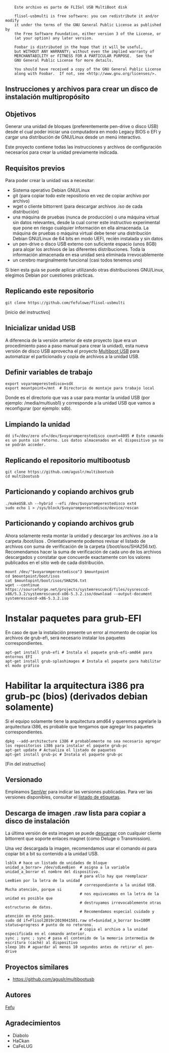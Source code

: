 ```
    Este archivo es parte de FLISol USB MultiBoot disk

    flisol-usbmulti is free software: you can redistribute it and/or modify
    it under the terms of the GNU General Public License as published by
    the Free Software Foundation, either version 3 of the License, or
    (at your option) any later version.

    Foobar is distributed in the hope that it will be useful,
    but WITHOUT ANY WARRANTY; without even the implied warranty of
    MERCHANTABILITY or FITNESS FOR A PARTICULAR PURPOSE.  See the
    GNU General Public License for more details.

    You should have received a copy of the GNU General Public License
    along with Foobar.  If not, see <http://www.gnu.org/licenses/>.
```

## Instrucciones y archivos para crear un disco de instalación multipropósito

## Objetivos
Generar una unidad de bloques (preferentemente pen-drive o disco USB) desde el cual poder iniciar una computadora en modo Legacy BIOS o EFI y cargar una distribución de GNU/Linux desde un menú interactivo.

Este proyecto contiene todas las instrucciones y archivos de configuración necesarios para crear la unidad previamente indicada.

## Requisitos previos
Para poder crear la unidad vas a necesitar:
 * Sistema operativo Debian GNU/Linux
 * git (para copiar todo este repositorio en vez de copiar archivo por archivo)
 * wget o cliente bittorrent (para descargar archivos .iso de cada distribución)
 * una máquina de pruebas (nunca de producción) o una máquina virtual sin datos relevantes, desde la cual correr este instructivo experimental que pone en riesgo cualquier información en ella almacenada. La máquina de pruebas o máquina virtual debe tener una distribución Debian GNU/Linux de 64 bits en modo UEFI, recién instalada y sin datos
 * un pen-drive o disco USB externo con suficiente espacio (unos 8GB) para alojar los archivos de las diferentes distribuciones. Toda la información almacenada en esa unidad será eliminada irrevocablemente
 * un cerebro marginalmente funcional (casi todos tenemos uno)

Si bien esta guía se puede aplicar utilizando otras distribuciones GNU/Linux, elegimos Debian por cuestiones prácticas.

## Replicando este repositorio
```
git clone https://github.com/fefulowe/flisol-usbmulti
```

[inicio del instructivo]
## Inicializar unidad USB
A diferencia de la versión anterior de este proyecto (que era un procedimiento paso a paso manual para crear la unidad), esta nueva versión de disco USB aprovecha el proyecto [Multiboot USB](https://mbusb.aguslr.com/install.html) para automatizar el particionado y copia de archivos a la unidad USB.

##  Definir variables de trabajo
```
export voyaromperestedisco=sdX
export mountpoint=/mnt	# Directorio de montaje para trabajo local
```
Donde <mountpoint> es el directorio que vas a usar para montar la unidad USB (por ejemplo: /media/multiusb1) y <voyaromperestedisco> corresponde a la unidad USB que vamos a reconfigurar (por ejemplo: sdb).

## Limpiando la unidad
```
dd if=/dev/zero of=/dev/$voyaromperestedisco count=4095 # Este comando es un punto sin retorno. Los datos almacenados en el dispositivo ya no se podrán acceder.
```

## Replicando el repositorio multibootusb
```
git clone https://github.com/aguslr/multibootusb
cd multibootusb
```

## Particionando y copiando archivos grub
```
./makeUSB.sh --hybrid --efi /dev/$voyaromperestedisco ext4
sudo echo 1 > /sys/block/$voyaromperestedisco/device/rescan
```

## Particionando y copiando archivos grub
Ahora solamente resta montar la unidad y descargar los archivos .iso a la carpeta /boot/isos . Orientativamente podemos revisar el listado de archivos con suma de verificación de la carpeta (/boot/isos/SHA256.txt). Recomendamos hacer la suma de verificación de cada uno de los archivos descargados y constatar que concuerde exactamente con los valores publicados en el sitio web de cada distribución.
```
mount /dev/"$voyaromperestedisco"3 $mountpoint
cd $mountpoint/boot/isos
cat $mountopint/boot/isos/SHA256.txt
wget --continue https://sourceforge.net/projects/systemrescuecd/files/sysresccd-x86/5.3.2/systemrescuecd-x86-5.3.2.iso/download --output-document systemrescuecd-x86-5.3.2.iso
```

# Instalar paquetes para grub-EFI
En caso de que la instalación presente un error al momento de copiar los archivos de grub-efi, será necesario instalar los paquetes correspondientes.
```
apt-get install grub-efi # Instala el paquete grub-efi-amd64 para entornos EFI
apt-get install grub-splashimages # Instala el paquete para habilitar el modo gráfico
```

# Habilitar la arquitectura i386 pra grub-pc (bios) (derivados debian solamente)
Si el equipo solamente tiene la arquitectura amd64 y queremos agrelarle la arquitectura i386, es probable que tengamos que agregar los paquetes correspondientes.
```
dpkg --add-architecture i386 # probablemente no sea necesario agregar los repositorios i386 para instalar el paquete grub-pc
apt-get update # Actualiza el listado de paquetes
apt-get install grub-pc # Instala el paquete grub-pc
```
[Fin del instructivo]

## Versionado
Empleamos [SemVer](http://semver.org/) para indicar las versiones publicadas. Para ver las versiones disponibles, consultar el [listado de etiquetas](https://github.com/fefulowe/flisol-usbmulti/tags). 

## Descarga de imagen .raw lista para copiar a disco de instalación
La última versión de esta imagen se puede [descargar](http://mgnet.me/.Flisol2019r2019041501) con cualquier cliente bittorrent que soporte enlaces magnet (como Deluge o Transmission).

Una vez descargada la imagen, recomendamos usar el comando ```dd``` para copiar bit a bit su contenido a la unidad USB.

```
lsblk # hace un listado de unidades de bloque
unidad_a_borrar= /dev/sdLeeBien  # asigna a la variable unidad_a_borrar el nombre del dispositivo.
                                 # para ello hay que reemplazar LeeBien por la letra de la unidad
                                 # correspondiente a la unidad USB. Mucha atención, porque si
                                 # nos equivocamos en la letra de la unidad es posible que
                                 # destruyamos irrevocablemente otras estructuras de datos.
                                 # Recomendamos especial cuidado y atención en este paso.
sudo dd if=Flisol2019r2019041501.raw of=$unidad_a_borrar bs=100M status=progress # punto de no retorono.
                                 # copia el archivo a la unidad especificada en el comando anterior.
sync ; sync ; sync # pasa el contenido de la memoria intermedia de escritura (caché) al dispositivo
sleep 10s # aguardar al menos 10 segundos antes de retirar el pen-drive
```

## Proyectos similares
 * https://github.com/aguslr/multibootusb

## Autores
[Fefu](https://www.fefu.eu)

## Agradecimientos
 * Diabolo
 * HaCkan
 * CaFeLUG
